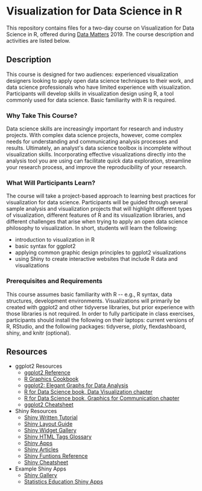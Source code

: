 # Visualization for Data Science in R

This repository contains files for a two-day course on Visualization for Data Science in R, offered during [Data Matters](http://datamatters.org) 2019.  The course description and activities are listed below.

## Description

This course is designed for two audiences: experienced visualization designers looking to apply open data science techniques to their work, and data science professionals who have limited experience with visualization. Participants will develop skills in visualization design using R, a tool commonly used for data science. Basic familiarity with R is required.

### Why Take This Course?

Data science skills are increasingly important for research and industry projects. With complex data science projects, however, come complex needs for understanding and communicating analysis processes and results. Ultimately, an analyst's data science toolbox is incomplete without visualization skills. Incorporating effective visualizations directly into the analysis tool you are using can facilitate quick data exploration, streamline your research process, and improve the reproducibility of your research.

### What Will Participants Learn?

The course will take a project-based approach to learning best practices for visualization for data science. Participants will be guided through several sample analysis and visualization projects that will highlight different types of visualization, different features of R and its visualization libraries, and different challenges that arise when trying to apply an open data science philosophy to visualization. In short, students will learn the following:

* introduction to visualization in R
* basic syntax for ggplot2
* applying common graphic design principles to ggplot2 visualizations
* using Shiny to create interactive websites that include R data and visualizations

### Prerequisites and Requirements

This course assumes basic familiarity with R -- e.g., R syntax, data structures, development environments. Visualizations will primarily be created with ggplot2 and other tidyverse libraries, but prior experience with those libraries is not required. In order to fully participate in class exercises, participants should install the following on their laptops: current versions of R, RStudio, and the following packages: tidyverse, plotly, flexdashboard, shiny, and knitr (optional).

## Resources

* ggplot2 Resources
  * [ggplot2 Reference](http://ggplot2.tidyverse.org/reference/)
  * [R Graphics Cookbook](http://www.cookbook-r.com/Graphs/index.html)
  * [ggplot2: Elegant Graphs for Data Analysis](http://ggplot2.org/book/)
  * [R for Data Science book, Data Visualization chapter](http://r4ds.had.co.nz/data-visualisation.html)
  * [R for Data Science book, Graphics for Communication chapter](http://r4ds.had.co.nz/graphics-for-communication.html)
  * [ggplot2 Cheatsheet](http://bit.ly/ggplot2-cheatsheet)
* Shiny Resources
  * [Shiny Written Tutorial](http://shiny.rstudio.com/tutorial/)
  * [Shiny Layout Guide](http://shiny.rstudio.com/articles/layout-guide.html)
  * [Shiny Widget Gallery](http://shiny.rstudio.com/gallery/widget-gallery.html)
  * [Shiny HTML Tags Glossary](http://shiny.rstudio.com/articles/tag-glossary.html)
  * [Shiny Apps](http://www.shinyapps.io/)
  * [Shiny Articles](http://shiny.rstudio.com/articles/)
  * [Shiny Funtions Reference](https://shiny.rstudio.com/reference/shiny/latest/)
  * [Shiny Cheatsheet](https://www.rstudio.com/wp-content/uploads/2016/01/shiny-cheatsheet.pdf)
* Example Shiny Apps
  * [Shiny Gallery](https://shiny.rstudio.com/gallery/)
  * [Statistics Education Shiny Apps](http://www2.stat.duke.edu/~mc301/shinyed/)